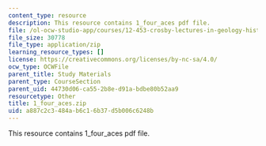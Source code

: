 ```yaml
---
content_type: resource
description: This resource contains 1_four_aces pdf file.
file: /ol-ocw-studio-app/courses/12-453-crosby-lectures-in-geology-history-of-africa-fall-2005/a887c2c3484ab6c16b37d5b006c6248b_1_four_aces.zip
file_size: 30778
file_type: application/zip
learning_resource_types: []
license: https://creativecommons.org/licenses/by-nc-sa/4.0/
ocw_type: OCWFile
parent_title: Study Materials
parent_type: CourseSection
parent_uid: 44730d06-ca55-2b8e-d91a-bdbe80b52aa9
resourcetype: Other
title: 1_four_aces.zip
uid: a887c2c3-484a-b6c1-6b37-d5b006c6248b
---
```

This resource contains 1_four_aces pdf file.